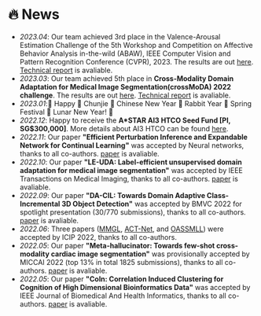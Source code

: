 # 🔥 News
- *2023.04*: Our team achieved 3rd place in the Valence-Arousal Estimation Challenge of the 5th Workshop and Competition on Affective Behavior Analysis in-the-wild (ABAW), IEEE Computer Vision and Pattern Recognition Conference (CVPR), 2023. The results are out [here](https://ibug.doc.ic.ac.uk/resources/cvpr-2023-5th-abaw/). [Technical report](https://arxiv.org/abs/2303.10335v2) is avaliable.
- *2023.03*: Our team achieved 5th place in <b>Cross-Modality Domain Adaptation for Medical Image Segmentation(crossMoDA) 2022 challenge</b>. The results are out [here](https://crossmoda-challenge.ml/results_2022/). [Technical report](https://arxiv.org/abs/2303.15826) is avaliable.
- *2023.01*:👲 Happy 🧧 Chunjie 🧨 Chinese New Year 🐰 Rabbit Year 🐇 Spring Festival 🏮 Lunar New Year! 🥟
- *2022.12*: Happy to receive the <b>A*STAR AI3 HTCO Seed Fund [PI, SG$300,000]</b>. More details about AI3 HTCO can be found [here](https://www.a-star.edu.sg/htco/artificial-intelligence-analytics-and-informatics).
- *2022.11*: Our paper <b>"Efficient Perturbation Inference and Expandable Network for Continual Learning"</b>  was accepted by Neural networks, thanks to all co-authors.  [paper](https://www.sciencedirect.com/science/article/abs/pii/S0893608022004269) is avaliable.
- *2022.10*: Our paper <b>"LE-UDA: Label-efficient unsupervised domain adaptation for medical image segmentation"</b>  was accepted by IEEE Transactions on Medical Imaging, thanks to all co-authors.  [paper](https://ieeexplore.ieee.org/document/9919170) is avaliable.
- *2022.09*: Our paper <b>"DA-CIL: Towards Domain Adaptive Class-Incremental 3D Object Detection"</b>  was accepted by BMVC 2022 for spotlight presentation (30/770 submissions), thanks to all co-authors. [paper](https://arxiv.org/abs/2212.02057) is avaliable.
- *2022.06*: Three papers ([MMGL](https://arxiv.org/abs/2207.01883), [ACT-Net](https://arxiv.org/abs/2207.01900), and [OASSMLL](https://arxiv.org/abs/2205.07028)) were accepted by ICIP 2022, thanks to all co-authors.
- *2022.05*: Our paper <b>"Meta-hallucinator: Towards few-shot cross-modality cardiac image segmentation"</b>  was provisionally accepted by MICCAI 2022 (top 13% in total 1825 submissions), thanks to all co-authors.  [paper](https://link.springer.com/chapter/10.1007/978-3-031-16443-9_13) is avaliable.
- *2022.05*: Our paper <b>"CoIn: Correlation Induced Clustering for Cognition of High Dimensional Bioinformatics Data"</b> was accepted by IEEE Journal of Biomedical And Health Informatics, thanks to all co-authors. [paper](https://ieeexplore.ieee.org/document/9801680) is avaliable.
<!-- - *2022.04*: Our paper <b>"Self-supervised Assisted Active Learning for Skin Lesion Segmentation"</b> was accepted by IEEE EMBC 2022, thanks to all co-authors. [code](https://github.com/jacobzhaoziyuan/SAAL) and [paper](https://arxiv.org/abs/2205.07021) are avaliable. -->
<!-- - *2022.03*: Our paper <b>"Adaptive Mean-Residue Loss for Robust Facial Age Estimation"</b> was accepted by IEEE ICME 2022, thanks to all co-authors.[code](https://github.com/jacobzhaoziyuan/AMR-Loss) and [paper](https://arxiv.org/abs/2203.17156) are avaliable. -->
<!-- - *2022.03*: We release [MT-UDA](https://github.com/jacobzhaoziyuan/MT-UDA), the code of our MICCAI 2021 work. -->
